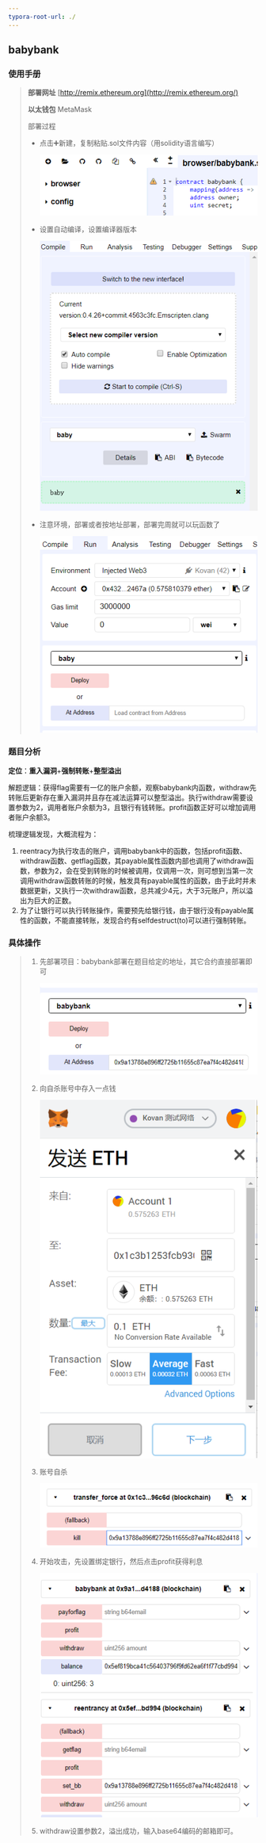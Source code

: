 ```yaml
---
typora-root-url: ./
---
```


## babybank

### 使用手册

> **部署网址**	[http://remix.ethereum.org](http://remix.ethereum.org/)
>
> **以太钱包**	MetaMask
>
> 部署过程
>
> * 点击➕新建，复制粘贴.sol文件内容（用solidity语言编写）
>
>   ![1](1.PNG)
>
> * 设置自动编译，设置编译器版本
>
>   ![2](2.PNG)
>
> * 注意环境，部署或者按地址部署，部署完周就可以玩函数了
>
>   ![3](3.PNG)

### 题目分析

**定位**：**重入漏洞**+**强制转账**+**整型溢出**

解题逻辑：获得flag需要有一亿的账户余额，观察babybank内函数，withdraw先转账后更新存在重入漏洞并且存在减法运算可以整型溢出。执行withdraw需要设置参数为2，调用者账户余额为3，且银行有钱转账。profit函数正好可以增加调用者账户余额3。

梳理逻辑发现，大概流程为：

1. reentracy为执行攻击的账户，调用babybank中的函数，包括profit函数、withdraw函数、getflag函数，其payable属性函数内部也调用了withdraw函数，参数为2，会在受到转账的时候被调用，仅调用一次，则可想到当第一次调用withdraw函数转账的时候，触发具有payable属性的函数，由于此时并未数据更新，又执行一次withdraw函数，总共减少4元，大于3元账户，所以溢出为巨大的正数。
2. 为了让银行可以执行转账操作，需要预先给银行钱，由于银行没有payable属性的函数，不能直接转账，发现合约有selfdestruct(to)可以进行强制转账。

### 具体操作

> 1. 先部署项目：babybank部署在题目给定的地址，其它合约直接部署即可
>
>    ![4](4.PNG)
>
> 2. 向自杀账号中存入一点钱
>
>    ![5](5.PNG)
>
> 3. 账号自杀
>
>    ![6](6.PNG)
>
> 4. 开始攻击，先设置绑定银行，然后点击profit获得利息
>
>    ![7](7.PNG)
>
> 5. withdraw设置参数2，溢出成功，输入base64编码的邮箱即可。
